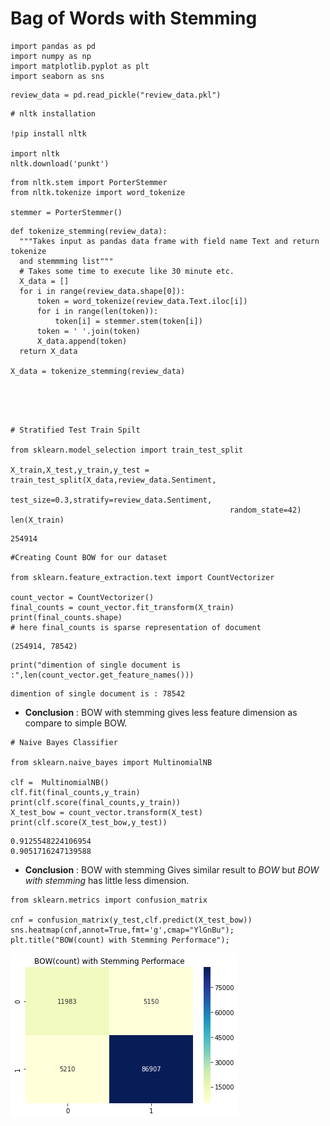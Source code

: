 
# Bag of Words with Stemming


```
import pandas as pd 
import numpy as np
import matplotlib.pyplot as plt
import seaborn as sns

```


```
review_data = pd.read_pickle("review_data.pkl")
```


```
# nltk installation

!pip install nltk

import nltk
nltk.download('punkt')
```


```
from nltk.stem import PorterStemmer
from nltk.tokenize import word_tokenize

stemmer = PorterStemmer()
```


```
def tokenize_stemming(review_data):
  """Takes input as pandas data frame with field name Text and return tokenize 
  and stemmming list"""
  # Takes some time to execute like 30 minute etc.
  X_data = []
  for i in range(review_data.shape[0]):
      token = word_tokenize(review_data.Text.iloc[i])
      for i in range(len(token)):
          token[i] = stemmer.stem(token[i])
      token = ' '.join(token)
      X_data.append(token)
  return X_data

X_data = tokenize_stemming(review_data)


    
    
```


```
# Stratified Test Train Spilt

from sklearn.model_selection import train_test_split

X_train,X_test,y_train,y_test = train_test_split(X_data,review_data.Sentiment,
                                                 test_size=0.3,stratify=review_data.Sentiment,
                                                 random_state=42)
len(X_train)
```




    254914




```
#Creating Count BOW for our dataset

from sklearn.feature_extraction.text import CountVectorizer

count_vector = CountVectorizer()
final_counts = count_vector.fit_transform(X_train)
print(final_counts.shape)
# here final_counts is sparse representation of document
```

    (254914, 78542)



```
print("dimention of single document is :",len(count_vector.get_feature_names()))
```

    dimention of single document is : 78542


* **Conclusion** : BOW with stemming gives less feature dimension as compare to simple BOW.


```
# Naive Bayes Classifier

from sklearn.naive_bayes import MultinomialNB

clf =  MultinomialNB()
clf.fit(final_counts,y_train)
print(clf.score(final_counts,y_train))
X_test_bow = count_vector.transform(X_test)
print(clf.score(X_test_bow,y_test))
```

    0.9125548224106954
    0.9051716247139588


* **Conclusion** : BOW with stemming Gives similar result to  *BOW*  but *BOW with stemming*   has little less dimension.


```
from sklearn.metrics import confusion_matrix

cnf = confusion_matrix(y_test,clf.predict(X_test_bow))
sns.heatmap(cnf,annot=True,fmt='g',cmap="YlGnBu");
plt.title("BOW(count) with Stemming Performace");
```


![png](resources/output_12_0.png)

